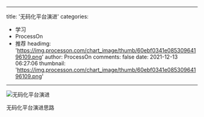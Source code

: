 
---
title: '无码化平台演进'
categories: 
 - 学习
 - ProcessOn
 - 推荐
headimg: 'https://img.processon.com/chart_image/thumb/60ebf0341e08530964196109.png'
author: ProcessOn
comments: false
date: 2021-12-13 06:27:06
thumbnail: 'https://img.processon.com/chart_image/thumb/60ebf0341e08530964196109.png'
---

<div>   
<img class="thumb" alt="无码化平台演进" src="https://img.processon.com/chart_image/thumb/60ebf0341e08530964196109.png" referrerpolicy="no-referrer">
<p>无码化平台演进思路</p>  
</div>
            